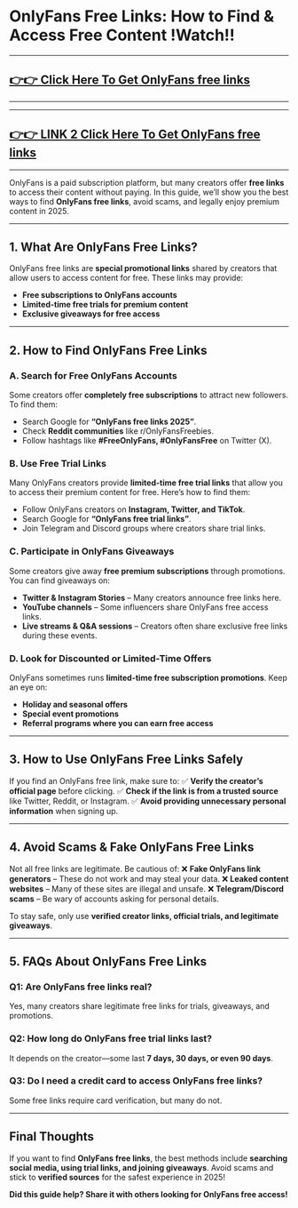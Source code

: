 # OnlyFans Free Links: How to Find & Access Free Content !Watch!!

---
## [👉👉 Click Here To Get OnlyFans free links](https://www.freeofviewer.com/)
---



---
## [👉👉 LINK 2 Click Here To Get OnlyFans free links](https://soft-algo.com/)
---



OnlyFans is a paid subscription platform, but many creators offer **free links** to access their content without paying. In this guide, we’ll show you the best ways to find **OnlyFans free links**, avoid scams, and legally enjoy premium content in 2025.

---

## **1. What Are OnlyFans Free Links?**
OnlyFans free links are **special promotional links** shared by creators that allow users to access content for free. These links may provide:
- **Free subscriptions to OnlyFans accounts**
- **Limited-time free trials for premium content**
- **Exclusive giveaways for free access**

---

## **2. How to Find OnlyFans Free Links**

### **A. Search for Free OnlyFans Accounts**
Some creators offer **completely free subscriptions** to attract new followers. To find them:
- Search Google for **“OnlyFans free links 2025”**.
- Check **Reddit communities** like r/OnlyFansFreebies.
- Follow hashtags like **#FreeOnlyFans, #OnlyFansFree** on Twitter (X).

### **B. Use Free Trial Links**
Many OnlyFans creators provide **limited-time free trial links** that allow you to access their premium content for free. Here’s how to find them:
- Follow OnlyFans creators on **Instagram, Twitter, and TikTok**.
- Search Google for **“OnlyFans free trial links”**.
- Join Telegram and Discord groups where creators share trial links.

### **C. Participate in OnlyFans Giveaways**
Some creators give away **free premium subscriptions** through promotions. You can find giveaways on:
- **Twitter & Instagram Stories** – Many creators announce free links here.
- **YouTube channels** – Some influencers share OnlyFans free access links.
- **Live streams & Q&A sessions** – Creators often share exclusive free links during these events.

### **D. Look for Discounted or Limited-Time Offers**
OnlyFans sometimes runs **limited-time free subscription promotions**. Keep an eye on:
- **Holiday and seasonal offers**
- **Special event promotions**
- **Referral programs where you can earn free access**

---

## **3. How to Use OnlyFans Free Links Safely**
If you find an OnlyFans free link, make sure to:
✅ **Verify the creator’s official page** before clicking.
✅ **Check if the link is from a trusted source** like Twitter, Reddit, or Instagram.
✅ **Avoid providing unnecessary personal information** when signing up.

---

## **4. Avoid Scams & Fake OnlyFans Free Links**
Not all free links are legitimate. Be cautious of:
❌ **Fake OnlyFans link generators** – These do not work and may steal your data.
❌ **Leaked content websites** – Many of these sites are illegal and unsafe.
❌ **Telegram/Discord scams** – Be wary of accounts asking for personal details.

To stay safe, only use **verified creator links, official trials, and legitimate giveaways**.

---

## **5. FAQs About OnlyFans Free Links**

### **Q1: Are OnlyFans free links real?**
Yes, many creators share legitimate free links for trials, giveaways, and promotions.

### **Q2: How long do OnlyFans free trial links last?**
It depends on the creator—some last **7 days, 30 days, or even 90 days**.

### **Q3: Do I need a credit card to access OnlyFans free links?**
Some free links require card verification, but many do not.

---

## **Final Thoughts**
If you want to find **OnlyFans free links**, the best methods include **searching social media, using trial links, and joining giveaways**. Avoid scams and stick to **verified sources** for the safest experience in 2025!

**Did this guide help? Share it with others looking for OnlyFans free access!**

